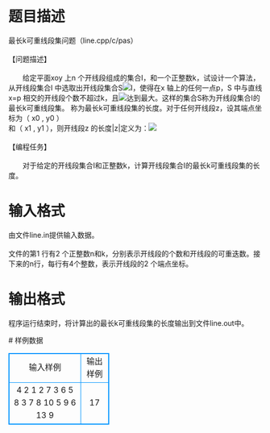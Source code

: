# 

 
 # 题目描述 
<p>
最长k可重线段集问题（line.cpp/c/pas）<br><br>【问题描述】<br><br>　　给定平面xoy 上n 个开线段组成的集合I，和一个正整数k，试设计一个算法，从开线段集合I 中选取出开线段集合S<img src="/source/joyoi/tyvj-3217/img/aHR0cDovL3d3dy5qb3lvaS5jbi9wcm9ibGVtL3R5dmotMzIxNy9wcm9ibGVtc19pbWFnZXMvMTYyNS9wMS5naWY=.gif"></img>I，使得在x 轴上的任何一点p，S 中与直线x=p 相交的开线段个数不超过k，且<img src="/source/joyoi/tyvj-3217/img/aHR0cDovL3d3dy5qb3lvaS5jbi9wcm9ibGVtL3R5dmotMzIxNy9wcm9ibGVtc19pbWFnZXMvMTYyNS9wMi5naWY=.gif"></img>达到最大。这样的集合S称为开线段集合I的最长k可重线段集。  称为最长k可重线段集的长度。对于任何开线段z，设其端点坐标为（ x0 , y0 ）<br>和（ x1 , y1 ），则开线段z 的长度|z|定义为：<img src="/source/joyoi/tyvj-3217/img/aHR0cDovL3d3dy5qb3lvaS5jbi9wcm9ibGVtL3R5dmotMzIxNy9wcm9ibGVtc19pbWFnZXMvMTYyNS9wMy5naWY=.gif"></img><br><br>【编程任务】<br><br>　　对于给定的开线段集合I和正整数k，计算开线段集合I的最长k可重线段集的长度。</p> 

 
 # 输入格式 
<p>
由文件line.in提供输入数据。<br><br>文件的第1 行有2 个正整数n和k，分别表示开线段的个数和开线段的可重迭数。接下来的n行，每行有4个整数，表示开线段的2 个端点坐标。</p> 

 
 # 输出格式 
<p>
程序运行结束时，将计算出的最长k可重线段集的长度输出到文件line.out中。</p> 
# 样例数据
<style>
        table,table tr th, table tr td { border:1px solid #0094ff; }
        table { width: 200px; min-height: 25px; line-height: 25px; text-align: center; border-collapse: collapse;}   
    </style>
<table>
	<tr>
		<td>输入样例</td>
		<td>输出样例</td>
	</tr>
<tr><td>4 2
1 2 7 3
6 5 8 3
7 8 10 5
9 6 13 9</td><td>17</td></tr></table>
